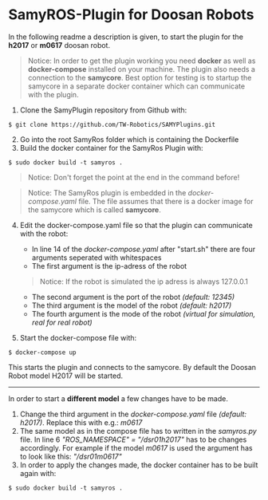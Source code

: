 # SamyROS-Plugin for Doosan Robots

In the following readme a description is given, to start the plugin for the **h2017** or **m0617** doosan robot.

> Notice: In order to get the plugin working you need **docker** as well as **docker-compose** installed on your machine.
> The plugin also needs a connection to the **samycore**. Best option for testing is to startup the samycore in a separate docker container which can communicate with the plugin.

1. Clone the SamyPlugin repository from Github with: 
```console
$ git clone https://github.com/TW-Robotics/SAMYPlugins.git
```

2. Go into the root SamyRos folder which is containing the Dockerfile
3. Build the docker container for the SamyRos Plugin with:
```console
$ sudo docker build -t samyros .
```
> Notice: Don't forget the point at the end in the command before!

> Notice: The SamyRos plugin is embedded in the *docker-compose.yaml*  file. The file assumes that there is a docker image for the samycore which is called **samycore**.

4. Edit the docker-compose.yaml file so that the plugin can communicate with the robot:
    * In line 14 of the *docker-compose.yaml* after "start.sh" there are four arguments seperated with whitespaces
    * The first argument is the ip-adress of the robot
    > Notice: If the robot is simulated the ip adress is always 127.0.0.1
    * The second argument is the port of the robot *(default: 12345)*
    * The third argument is the model of the robot *(default: h2017)*
    * The fourth argument is the mode of the robot *(virtual for simulation, real for real robot)*

5. Start the docker-compose file with:
```console
$ docker-compose up
```

This starts the plugin and connects to the samycore.
By default the Doosan Robot model H2017 will be started.
***
In order to start a **different model** a few changes have to be made.

1. Change the third argument in the *docker-compose.yaml* file *(default: h2017)*. Replace this with e.g.: *m0617*
2. The same model as in the compose file has to written in the *samyros.py* file. In line 6 *"ROS_NAMESPACE" = "/dsr01h2017"* has to be changes accordingly. For example if the model *m0617* is used the argument has to look like this: *"/dsr01m0617"*
3. In order to apply the changes made, the docker container has to be built again with:
```console
$ sudo docker build -t samyros .
```
